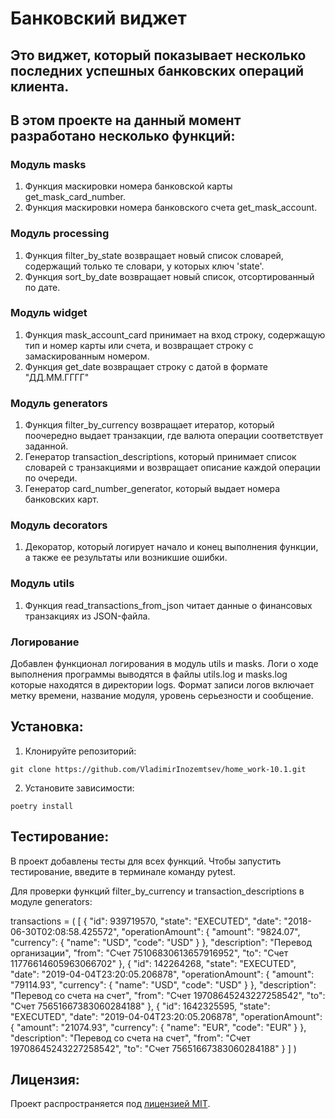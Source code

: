 # Банковский виджет
## Это виджет, который показывает несколько последних успешных банковских операций клиента.
## В этом проекте на данный момент разработано несколько функций:
### Модуль masks
1. Функция маскировки номера банковской карты get_mask_card_number.
2. Функция маскировки номера банковского счета get_mask_account.
### Модуль processing
1. Функция filter_by_state возвращает новый список словарей, содержащий только те словари, у которых ключ 'state'.
2. Функция sort_by_date возвращает новый список, отсортированный по дате.
### Модуль widget
1. Функция mask_account_card принимает на вход строку, содержащую тип и номер карты или счета,
    и возвращает строку с замаскированным номером.
2. Функция get_date возвращает строку с датой в формате "ДД.ММ.ГГГГ"
### Модуль generators
1. Функция filter_by_currency возвращает итератор, который поочередно выдает транзакции, где валюта операции
    соответствует заданной.
2. Генератор transaction_descriptions, который принимает список словарей с транзакциями
    и возвращает описание каждой операции по очереди.
3. Генератор card_number_generator, который выдает номера банковских карт.
### Модуль decorators
1. Декоратор, который логирует начало и конец выполнения функции, а также ее результаты
    или возникшие ошибки.
### Модуль utils
1. Функция read_transactions_from_json читает данные о финансовых транзакциях из JSON-файла.
### Логирование
Добавлен функционал логирования в модуль utils и masks. Логи о ходе выполнения программы выводятся в файлы utils.log и masks.log которые находятся в директории logs. Формат записи логов включает метку времени, название модуля, уровень серьезности и сообщение.

## Установка:
1. Клонируйте репозиторий:
```commandline
git clone https://github.com/VladimirInozemtsev/home_work-10.1.git
```
2. Установите зависимости:
```
poetry install
```
## Тестирование:

В проект добавлены тесты для всех функций. Чтобы запустить тестирование, введите в терминале команду pytest.

Для проверки функций filter_by_currency и transaction_descriptions в модуле generators:

transactions = (
    [
        {
            "id": 939719570,
            "state": "EXECUTED",
            "date": "2018-06-30T02:08:58.425572",
            "operationAmount": {
                "amount": "9824.07",
                "currency": {
                    "name": "USD",
                    "code": "USD"
                }
            },
            "description": "Перевод организации",
            "from": "Счет 75106830613657916952",
            "to": "Счет 11776614605963066702"
        },
        {
            "id": 142264268,
            "state": "EXECUTED",
            "date": "2019-04-04T23:20:05.206878",
            "operationAmount": {
                "amount": "79114.93",
                "currency": {
                    "name": "USD",
                    "code": "USD"
                }
            },
            "description": "Перевод со счета на счет",
            "from": "Счет 19708645243227258542",
            "to": "Счет 75651667383060284188"
        },
        {
            "id": 1642325595,
            "state": "EXECUTED",
            "date": "2019-04-04T23:20:05.206878",
            "operationAmount": {
                "amount": "21074.93",
                "currency": {
                    "name": "EUR",
                    "code": "EUR"
                }
            },
            "description": "Перевод со счета на счет",
            "from": "Счет 19708645243227258542",
            "to": "Счет 75651667383060284188"
        }
    ]
)
## Лицензия:

Проект распространяется под [лицензией MIT](LICENSE).
